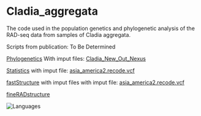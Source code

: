 # Cladia_aggregata
The code used in the population genetics and phylogenetic analysis of the RAD-seq data from samples of Cladia aggregata.

Scripts from publication: To Be Determined

[Phylogenetics](./Phylogenetics) With imput files: [Cladia_New_Out_Nexus](./Cladia_New_Out_Nexus)

[Statistics](./Statistics) with imput file: [asia_america2.recode.vcf](./asia_america2.recode.vcf)

[fastStructure](./fastStructure) with imput files with imput file: [asia_america2.recode.vcf](./asia_america2.recode.vcf)

[fineRADstructure](./fineRADstructure)

![Languages](https://github-readme-stats.vercel.app/api/top-langs/?username=jddeabreu&repo=Cladia_aggregata)

